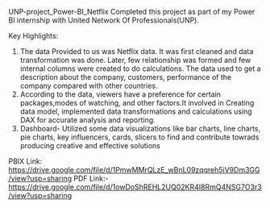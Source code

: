UNP-project_Power-BI_Netflix
Completed this project as part of my Power BI internship with United Network Of Professionals(UNP).

Key Highlights: 
1) The data Provided to us was Netflix data. It was first cleaned and data transformation was done. Later, few relationship was formed and few internal columns were created to do calculations. The data used to get a description about the company, customers, performance of the company compared with other countries.
2) According to the data, viewers have a preference for certain packages,modes of watching, and other factors.It involved in Creating data model, implemented data transformations and calculations using DAX for accurate analysis and reporting.
3) Dashboard- Utilized some data visualizations like bar charts, line charts, pie charts, key influencers, cards, slicers to find and contribute towrads producing creative and effective solutions

PBIX Link:
https://drive.google.com/file/d/1PmwMMrQLzE_wBnL09zqqreh5iV9Dm3GG/view?usp=sharing
PDF Link:- 
https://drive.google.com/file/d/1owDoShREHL2UQ02KR4I8RmQ4NSG7O3r3/view?usp=sharing

